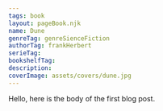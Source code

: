 ```yaml
---
tags: book
layout: pageBook.njk
name: Dune
genreTag: genreSienceFiction
authorTag: frankHerbert
serieTag: 
bookshelfTag: 
description: 
coverImage: assets/covers/dune.jpg
---
```


Hello, here is the body of the first blog post.